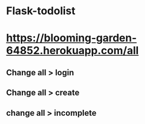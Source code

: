 # Flask-todolist

# https://blooming-garden-64852.herokuapp.com/all
## Change all > login
## Change all > create
## change all > incomplete
